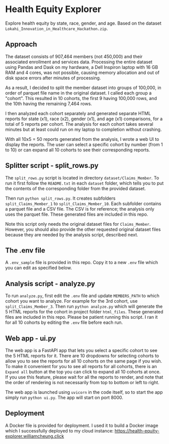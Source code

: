 # Health Equity Explorer

Explore health equity by state, race, gender, and age. Based on the dataset `Lokahi_Innovation_in_Healthcare_Hackathon.zip`.

## Approach

The dataset consists of 907,464 members (not 450,000) and their associated enrollment and services data. Processing the entire dataset using Pandas and Dask on my hardware, a Dell Inspiron laptop with 16 GB RAM and 4 cores, was not possible, causing memory allocation and out of disk space errors after minutes of processing.

As a result, I decided to split the member dataset into groups of 100,000, in order of parquet file name in the original dataset. I called each group a "cohort". This resulted in 10 cohorts, the first 9 having 100,000 rows, and the 10th having the remaining 7,464 rows.

I then analyzed each cohort separately and generated separate HTML reports for state (x1), race (x2), gender (x1), and age (x1) comparisons, for a total of 5 reports per cohort. The analysis for each cohort takes several minutes but at least could run on my laptop to completion without crashing.

With all 10x5 = 50 reports generated from the analysis, I wrote a web UI to display the reports. The user can select a specific cohort by number (from 1 to 10) or can expand all 10 cohorts to see their corresponding reports.

## Splitter script - split_rows.py

The `split_rows.py` script is located in directory `dataset/Claims_Member`. To run it first follow the `README.txt` in each `dataset` folder, which tells you to put the contents of the corresponding folder from the provided dataset.

Then run `python split_rows.py`. It creates subfolders `split_Claims_Member_1` to `split_Claims_Member_10`. Each subfolder contains a parquet file and a CSV file. The CSV is for reference; the analysis only uses the parquet file. These generated files are included in this repo.

Note this script only needs the original dataset files for `Claims_Member`. However, you should also provide the other requested original dataset files because they are needed by the analysis script, described next.

## The .env file

A `.env_sample` file is provided in this repo. Copy it to a new `.env` file which you can edit as specified below.

## Analysis script - analyze.py

To run `analyze.py`, first edit the `.env` file and update `MEMBERS_PATH` to which cohort you want to analyze. For example for the 3rd cohort, use `split_Claims_Member_3`. Then run `python analyze.py` which will generate the 5 HTML reports for the cohort in project folder `html_files`. These generated files are included in this repo. Please be patient running this script. I ran it for all 10 cohorts by editing the `.env` file before each run.

## Web app - ui.py

The web app is a FastAPI app that lets you select a specific cohort to see the 5 HTML reports for it. There are 10 dropdowns for selecting cohorts to allow you to see the reports for all 10 cohorts on the same page if you wish. To make it convenient for you to see all reports for all cohorts, there is an `Expand all` button at the top you can click to expand all 10 cohorts at once. If you use this feature, please wait for all the reports to render, and note that the order of rendering is not necessarily from top to bottom or left to right.

The web app is launched using `uvicorn` in the code itself, so to start the app simply run `python ui.py`. The app will start on port 8000.

## Deployment

A Docker file is provided for deployment. I used it to build a Docker image which I successfully deployed to my cloud instance: https://health-equity-explorer.williamcheung.click
